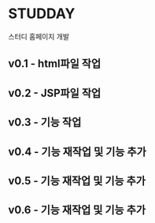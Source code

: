 # STUDDAY  
스터디 홈페이지 개발  
  
## v0.1 - html파일 작업  
## v0.2 - JSP파일 작업  
## v0.3 - 기능 작업  
## v0.4 - 기능 재작업 및 기능 추가  
## v0.5 - 기능 재작업 및 기능 추가  
## v0.6 - 기능 재작업 및 기능 추가  
